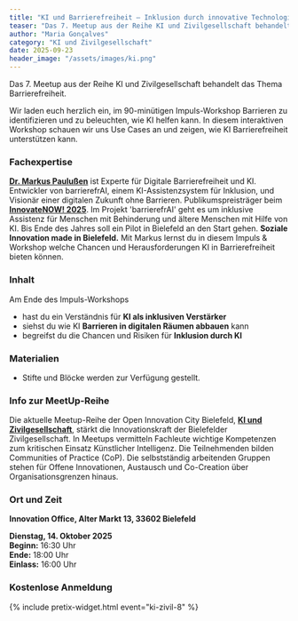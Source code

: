 ```yaml
---
title: "KI und Barrierefreiheit – Inklusion durch innovative Technologie ermöglichen."
teaser: "Das 7. Meetup aus der Reihe KI und Zivilgesellschaft behandelt das Thema Barrierefreiheit."
author: "Maria Gonçalves"
category: "KI und Zivilgesellschaft"
date: 2025-09-23
header_image: "/assets/images/ki.png"
---
```


Das 7. Meetup aus der Reihe KI und Zivilgesellschaft behandelt das Thema Barrierefreiheit. 

Wir laden euch herzlich ein, im 90-minütigen Impuls-Workshop Barrieren zu identifizieren und zu beleuchten, wie KI helfen kann.
In diesem interaktiven Workshop schauen wir uns Use Cases an und zeigen, wie KI Barrierefreiheit unterstützen kann. 

### Fachexpertise
**[Dr. Markus Paulußen](https://www.linkedin.com/in/barrierefrai/)** ist Experte für Digitale Barrierefreiheit und KI. Entwickler von barrierefrAI, einem KI-Assistenzsystem für Inklusion, und Visionär einer digitalen Zukunft ohne Barrieren. 
Publikumspreisträger beim **[InnovateNOW! 2025](https://oic-bielefeld.de/beitraege/das-war-innovatenow/)**. Im Projekt 'barrierefrAI' geht es um inklusive Assistenz für Menschen mit Behinderung und ältere Menschen mit Hilfe von KI. Bis Ende des Jahres soll ein Pilot in Bielefeld an den Start gehen. **Soziale Innovation made in Bielefeld.**
Mit Markus lernst du in diesem Impuls & Workshop welche Chancen und Herausforderungen KI in Barrierefreiheit bieten können.

### Inhalt 
Am Ende des Impuls-Workshops
- hast du ein Verständnis für **KI als inklusiven Verstärker**
- siehst du wie KI **Barrieren in digitalen Räumen abbauen** kann
- begreifst du die Chancen und Risiken für **Inklusion durch KI**

### Materialien
- Stifte und Blöcke werden zur Verfügung gestellt. 

### Info zur MeetUp-Reihe
Die aktuelle Meetup-Reihe der Open Innovation City Bielefeld, [**KI und Zivilgesellschaft**](https://oic-bielefeld.de/ki/), stärkt die Innovationskraft der Bielefelder Zivilgesellschaft. In Meetups vermitteln Fachleute wichtige Kompetenzen zum kritischen Einsatz Künstlicher Intelligenz. Die Teilnehmenden bilden Communities of Practice (CoP). Die selbstständig arbeitenden Gruppen stehen für Offene Innovationen, Austausch und Co-Creation über Organisationsgrenzen hinaus.

### Ort und Zeit
**Innovation Office, Alter Markt 13, 33602 Bielefeld**

**Dienstag, 14. Oktober 2025**<br>
**Beginn:** 16:30 Uhr<br>
**Ende:** 18:00 Uhr<br>
**Einlass:** 16:00 Uhr

### Kostenlose Anmeldung
{% include pretix-widget.html event="ki-zivil-8" %}
